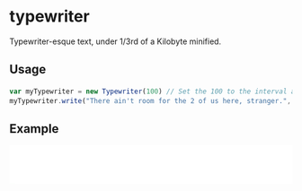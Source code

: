 # typewriter
Typewriter-esque text, under 1/3rd of a Kilobyte minified.

## Usage

```javascript
var myTypewriter = new Typewriter(100) // Set the 100 to the interval at which new text appears
myTypewriter.write("There ain't room for the 2 of us here, stranger.", document.body) // PARAMS: 0: String you want to write. 1: What element you want to write it on.
```

## Example

![example](example.gif )
